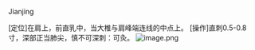 Jianjing

[定位]在肩上，前直乳中，当大椎与肩峰端连线的中点上。
[操作]直刺0.5-0.8寸，深部正当肺尖，慎不可深刺：可灸。
![image.png](https://picgo18719498306.oss-cn-guangzhou.aliyuncs.com/20250424002844674.png)
